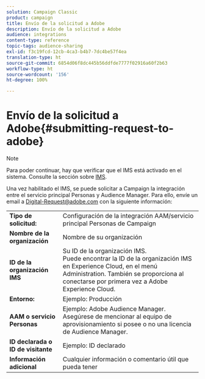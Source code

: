 ```yaml
---
solution: Campaign Classic
product: campaign
title: Envío de la solicitud a Adobe
description: Envío de la solicitud a Adobe
audience: integrations
content-type: reference
topic-tags: audience-sharing
exl-id: f3c19fcd-12cb-4ca3-b4b7-7dc4be57f4ea
translation-type: ht
source-git-commit: 6854d06f8dc445b56ddfde7777f02916a60f2b63
workflow-type: ht
source-wordcount: '156'
ht-degree: 100%

---
```


# Envío de la solicitud a Adobe{#submitting-request-to-adobe}

>[!NOTE]
>
>Para poder continuar, hay que verificar que el IMS está activado en el sistema. Consulte la sección sobre [IMS](../../integrations/using/about-adobe-id.md).

Una vez habilitado el IMS, se puede solicitar a Campaign la integración entre el servicio principal Personas y Audience Manager. Para ello, envíe un email a [Digital-Request@adobe.com](mailto:Digital-Request@adobe.com) con la siguiente información:

<table> 
 <tbody> 
  <tr> 
   <td> <strong>Tipo de solicitud:</strong><br /> </td> 
   <td> Configuración de la integración AAM/servicio principal Personas de Campaign </td> 
  </tr> 
  <tr> 
   <td> <strong>Nombre de la organización</strong><br /> </td> 
   <td> Nombre de su organización </td> 
  </tr> 
  <tr> 
   <td> <strong>ID de la organización IMS</strong><br /> </td> 
   <td> Su ID de la organización IMS. <br> Puede encontrar la ID de la organización IMS en Experience Cloud, en el menú Administration. También se proporciona al conectarse por primera vez a Adobe Experience Cloud. </td> 
  </tr> 
  <tr> 
   <td> <strong>Entorno:</strong><br /> </td> 
   <td> Ejemplo: Producción </td> 
  </tr> 
  <tr> 
   <td> <strong>AAM o servicio Personas</strong><br /> </td> 
   <td> Ejemplo: Adobe Audience Manager. Asegúrese de mencionar al equipo de aprovisionamiento si posee o no una licencia de Audience Manager.</td> 
  </tr> 
  <tr> 
   <td> <strong>ID declarada o ID de visitante</strong><br /> </td> 
   <td> Ejemplo: ID declarado </td> 
  </tr> 
  <tr> 
   <td> <strong>Información adicional</strong><br /> </td> 
   <td> Cualquier información o comentario útil que pueda tener </td> 
  </tr> 
 </tbody> 
</table>
